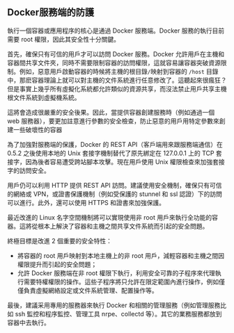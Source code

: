 ## Docker服務端的防護
執行一個容器或應用程序的核心是通過 Docker 服務端。Docker 服務的執行目前需要 root 權限，因此其安全性十分關鍵。

首先，確保只有可信的用戶才可以訪問 Docker 服務。Docker 允許用戶在主機和容器間共享文件夾，同時不需要限制容器的訪問權限，這就容易讓容器突破資源限制。例如，惡意用戶啟動容器的時候將主機的根目錄`/`映射到容器的 `/host` 目錄中，那麽容器理論上就可以對主機的文件系統進行任意修改了。這聽起來很瘋狂？但是事實上幾乎所有虛擬化系統都允許類似的資源共享，而沒法禁止用戶共享主機根文件系統到虛擬機系統。

這將會造成很嚴重的安全後果。因此，當提供容器創建服務時（例如通過一個 web 服務器），要更加註意進行參數的安全檢查，防止惡意的用戶用特定參數來創建一些破壞性的容器

為了加強對服務端的保護，Docker 的 REST API（客戶端用來跟服務端通信）在 0.5.2 之後使用本地的 Unix 套接字機制替代了原先綁定在 127.0.0.1 上的 TCP 套接字，因為後者容易遭受跨站腳本攻擊。現在用戶使用 Unix 權限檢查來加強套接字的訪問安全。

用戶仍可以利用 HTTP 提供 REST API 訪問。建議使用安全機制，確保只有可信的網絡或 VPN，或證書保護機制（例如受保護的 stunnel 和 ssl 認證）下的訪問可以進行。此外，還可以使用 HTTPS 和證書來加強保護。

最近改進的 Linux 名字空間機制將可以實現使用非 root 用戶來執行全功能的容器。這將從根本上解決了容器和主機之間共享文件系統而引起的安全問題。

終極目標是改進 2 個重要的安全特性：
* 將容器的 root 用戶映射到本地主機上的非 root 用戶，減輕容器和主機之間因權限提升而引起的安全問題；
* 允許 Docker 服務端在非 root 權限下執行，利用安全可靠的子程序來代理執行需要特權權限的操作。這些子程序將只允許在限定範圍內進行操作，例如僅僅負責虛擬網絡設定或文件系統管理、配置操作等。

最後，建議采用專用的服務器來執行 Docker 和相關的管理服務（例如管理服務比如 ssh 監控和程序監控、管理工具 nrpe、collectd 等）。其它的業務服務都放到容器中去執行。
